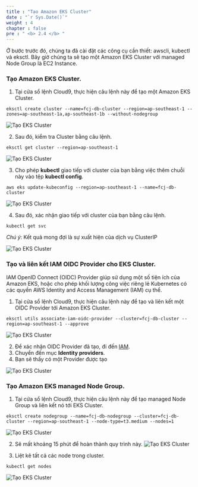 ```yaml
---
title : "Tạo Amazon EKS Cluster"
date : "`r Sys.Date()`"
weight : 4
chapter : false
pre : " <b> 2.4 </b> "
---
```


Ở bước trước đó, chúng ta đã cài đặt các công cụ cần thiết: awscli, kubectl và eksctl. Bây giờ chúng ta sẽ tạo một Amazon EKS Cluster với managed Node Group là EC2 Instance.

### Tạo Amazon EKS Cluster.
1. Tại cửa sổ lệnh Cloud9, thực hiện câu lệnh này để tạo một Amazon EKS Cluster.
```
eksctl create cluster --name=fcj-db-cluster --region=ap-southeast-1 --zones=ap-southeast-1a,ap-southeast-1b --without-nodegroup
```

![Tạo EKS Cluster](../../../images/2.prerequisites/2.4.createekscluster/2.4.1.createekscluster.png?pc=60pt)

2. Sau đó, kiểm tra Cluster bằng câu lệnh.
```
eksctl get cluster --region=ap-southeast-1
```

![Tạo EKS Cluster](../../../images/2.prerequisites/2.4.createekscluster/2.4.2.createekscluster.png?pc=60pt)

3. Cho phép **kubectl** giao tiếp với cluster của bạn bằng việc thêm chuỗi này vào tệp **kubectl config**.
```
aws eks update-kubeconfig --region=ap-southeast-1 --name=fcj-db-cluster
```
![Tạo EKS Cluster](../../../images/2.prerequisites/2.4.createekscluster/2.4.3.createekscluster.png?pc=60pt)

4. Sau đó, xác nhận giao tiếp với cluster của bạn bằng câu lệnh.
```
kubectl get svc
```

*Chú ý*: Kết quả mong đợi là sự xuất hiện của dịch vụ ClusterIP

![Tạo EKS Cluster](../../../images/2.prerequisites/2.4.createekscluster/2.4.4.createekscluster.png?pc=60pt)


### Tạo và liên kết IAM OIDC Provider cho EKS Cluster.
IAM OpenID Connect (OIDC) Provider giúp sử dụng một số tiện ích của Amazon EKS, hoặc cho phép khối lượng công việc riêng lẻ Kubernetes có các quyền AWS Identity and Access Management (IAM) cụ thể.
1. Tại cửa sổ lệnh Cloud9, thực hiện câu lệnh này để tạo và liên kết một OIDC Provider tới Amazon EKS Cluster.
```
eksctl utils associate-iam-oidc-provider --cluster=fcj-db-cluster --region=ap-southeast-1 --approve
```
![Tạo EKS Cluster](../../../images/2.prerequisites/2.4.createekscluster/2.4.5.createekscluster.png?pc=60pt)

2. Để xác nhận OIDC Provider đã tạo, đi đến [IAM](https://us-east-1.console.aws.amazon.com/iam/home?region=ap-southeast-1).
3. Chuyển đến mục **Identity providers**. 
4. Bạn sẽ thấy có một Provider được tạo

![Tạo EKS Cluster](../../../images/2.prerequisites/2.4.createekscluster/2.4.6.createekscluster.png?pc=60pt)

### Tạo Amazon EKS managed Node Group.
1. Tại cửa sổ lệnh Cloud9, thực hiện câu lệnh này để tạo managed Node Group và liên kết nó tới EKS Cluster.
```
eksctl create nodegroup --name=fcj-db-nodegroup --cluster=fcj-db-cluster --region=ap-southeast-1 --node-type=t3.medium --nodes=1
```

![Tạo EKS Cluster](../../../images/2.prerequisites/2.4.createekscluster/2.4.7.createekscluster.png?pc=60pt)

2. Sẽ mất khoảng 15 phút để hoàn thành quy trình này.
![Tạo EKS Cluster](../../../images/2.prerequisites/2.4.createekscluster/2.4.8.createekscluster.png?pc=60pt)

3. Liệt kê tất cả các node trong cluster.
```
kubectl get nodes
```
![Tạo EKS Cluster](../../../images/2.prerequisites/2.4.createekscluster/2.4.9.createekscluster.png?pc=60pt)

